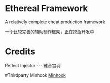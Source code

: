 # Ethereal Framework
A relatively complete cheat production framework

一个比较完善的辅助制作框架，正在摸鱼开发中

# Credits
Reflect Injector --- 雅音宫羽

#Thirdparty
Minhook [Minhook](https://github.com/TsudaKageyu/minhook)
